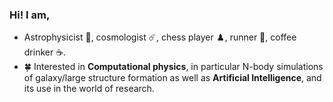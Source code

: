 ### Hi! I am,

- Astrophysicist 🔭, cosmologist ☄️, chess player ♟️, runner 👟, coffee drinker ☕.
- 🍀 Interested in **Computational physics**, in particular N-body simulations of galaxy/large structure formation as well as **Artificial Intelligence**, and its use in the world of research.
